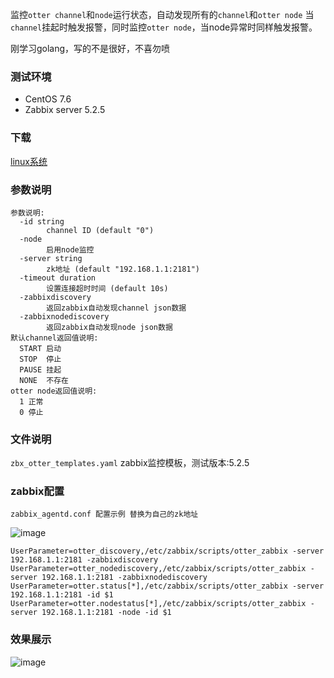 监控`otter channel`和`node`运行状态，自动发现所有的`channel`和`otter node`
当`channel`挂起时触发报警，同时监控`otter node`，当node异常时同样触发报警。

刚学习golang，写的不是很好，不喜勿喷
### 测试环境
- CentOS  7.6
- Zabbix server 5.2.5

### 下载
[linux系统](https://github.com/typ431127/otter-zabbix/releases/download/1.0/Otter-zabbix-linux-amd64.zip) 
### 参数说明
```
参数说明:
  -id string
        channel ID (default "0")
  -node
        启用node监控
  -server string
        zk地址 (default "192.168.1.1:2181")
  -timeout duration
        设置连接超时时间 (default 10s)
  -zabbixdiscovery
        返回zabbix自动发现channel json数据
  -zabbixnodediscovery
        返回zabbix自动发现node json数据
默认channel返回值说明:
  START 启动
  STOP  停止
  PAUSE 挂起
  NONE  不存在
otter node返回值说明:
  1 正常
  0 停止
```
### 文件说明
`zbx_otter_templates.yaml` zabbix监控模板，测试版本:5.2.5

### zabbix配置
`zabbix_agentd.conf 配置示例 替换为自己的zk地址`

![image](https://user-images.githubusercontent.com/20376675/120777092-82aaf280-c557-11eb-8578-6bab46ca027d.png)

```
UserParameter=otter_discovery,/etc/zabbix/scripts/otter_zabbix -server 192.168.1.1:2181 -zabbixdiscovery
UserParameter=otter_nodediscovery,/etc/zabbix/scripts/otter_zabbix -server 192.168.1.1:2181 -zabbixnodediscovery
UserParameter=otter.status[*],/etc/zabbix/scripts/otter_zabbix -server 192.168.1.1:2181 -id $1
UserParameter=otter.nodestatus[*],/etc/zabbix/scripts/otter_zabbix -server 192.168.1.1:2181 -node -id $1

```
### 效果展示
![image](https://user-images.githubusercontent.com/20376675/120776753-23e57900-c557-11eb-9c9d-1e1ea56e8d6e.png)

